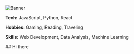![Banner](https://i.imgur.com/q3WKx2H_d.webp?maxwidth=1520&fidelity=grand)
<p><strong>Tech:</strong> JavaScript, Python, React</p>
<p><strong>Hobbies:</strong> Gaming, Reading, Traveling</p>
<p><strong>Skills:</strong> Web Development, Data Analysis, Machine Learning</p>
## Hi there
<!--
**alphamerics/alphamerics** is a ✨ _special_ ✨ repository because its `README.md` (this file) appears on your GitHub profile.

Here are some ideas to get you started:

- 🔭 I’m currently working on ...
- 🌱 I’m currently learning ...
- 👯 I’m looking to collaborate on ...
- 🤔 I’m looking for help with ...
- 💬 Ask me about ...
- 📫 How to reach me: ...
- 😄 Pronouns: ...
- ⚡ Fun fact: ...
-->
